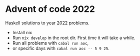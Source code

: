 # Advent of code 2022

Haskell solutions to [year 2022 problems](https://adventofcode.com/2022).

* Install nix
* Run `nix develop` in the root dir. First time it will take a while.
* Run all problems with `cabal run aoc`,
* or specific days with `cabal run aoc -- 5 9 25`.

